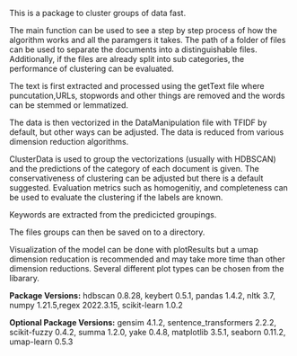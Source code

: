 This is a package to cluster groups of data fast.

The main function can be used to see a step by step process of how the algorithm works and all the paramgers it takes. The path of a folder of files can be used to separate the documents into a distinguishable files. Additionally, if the files are already split into sub categories, the performance of clustering can be evaluated.

The text is first extracted and processed using the getText file where puncutation,URLs, stopwords and other things are removed and the words can be stemmed or lemmatized.

The data is then vectorized in the DataManipulation file with TFIDF by default, but other ways can be adjusted. The data is reduced from various dimension reduction algorithms.

ClusterData is used to group the vectorizations (usually with HDBSCAN) and the predictions of the category of each document is given. The conservativeness of clustering can be adjusted but there is a default suggested. Evaluation metrics such as homogenitiy, and completeness can be used to evaluate the clustering if the labels are known.

Keywords are extracted from the predicicted groupings.

The files groups can then be saved on to a directory.

Visualization of the model can be done with plotResults but a umap dimension reducation is recommended and may take more time than other dimension reductions. Several different plot types can be chosen from the libarary.

__Package Versions:__ hdbscan 0.8.28, keybert 0.5.1, pandas 1.4.2, nltk 3.7, numpy 1.21.5,regex 2022.3.15, scikit-learn 1.0.2

__Optional Package Versions:__ gensim 4.1.2, sentence_transformers 2.2.2, scikit-fuzzy 0.4.2, summa 1.2.0, yake 0.4.8, matplotlib 3.5.1, seaborn 0.11.2, umap-learn 0.5.3